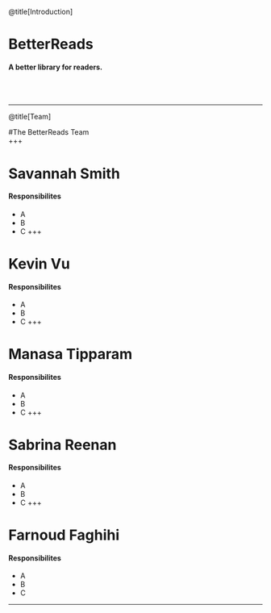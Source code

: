 @title[Introduction]

# BetterReads

#### A better library for readers. 
<br>
<br>

---

@title[Team]

#The BetterReads Team 
<br>
+++

# Savannah Smith
#### Responsibilites
- A
- B
- C
+++

# Kevin Vu
#### Responsibilites
- A
- B
- C
+++

# Manasa Tipparam
#### Responsibilites
- A
- B
- C
+++

# Sabrina Reenan
#### Responsibilites
- A
- B
- C
+++

# Farnoud Faghihi
#### Responsibilites
- A
- B
- C
---

